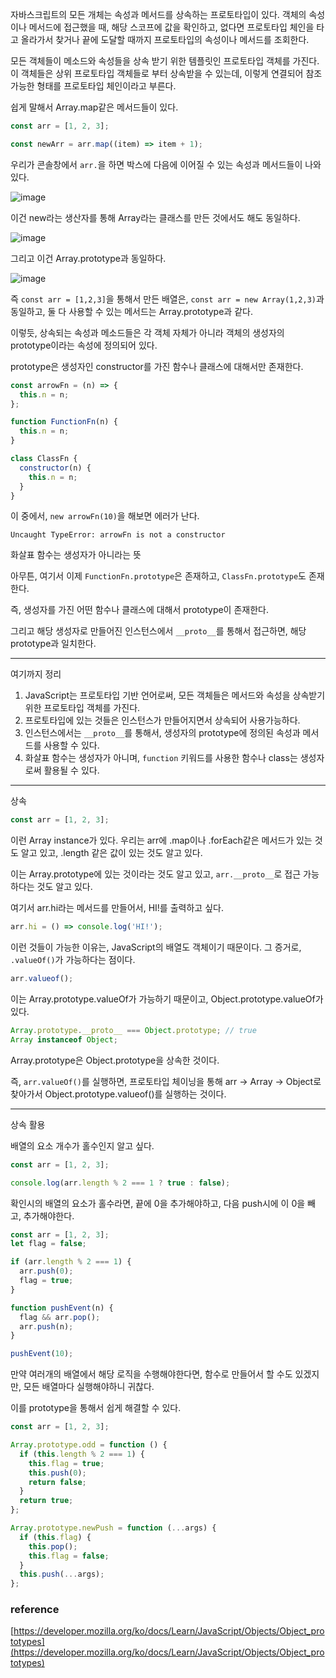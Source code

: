 자바스크립트의 모든 개체는 속성과 메서드를 상속하는 프로토타입이 있다. 객체의 속성이나 메서드에 접근했을 때, 해당 스코프에 값을 확인하고, 없다면 프로토타입 체인을 타고 올라가서 찾거나 끝에 도달할 때까지 프로토타입의 속성이나 메서드를 조회한다.

모든 객체들이 메소드와 속성들을 상속 받기 위한 템플릿인 프로토타입 객체를 가진다. 이 객체들은 상위 프로토타입 객체들로 부터 상속받을 수 있는데, 이렇게 연결되어 참조가능한 형태를 프로토타입 체인이라고 부른다.

쉽게 말해서 Array.map같은 메서드들이 있다.

```javascript
const arr = [1, 2, 3];

const newArr = arr.map((item) => item + 1);
```

우리가 콘솔창에서 `arr.`을 하면 박스에 다음에 이어질 수 있는 속성과 메서드들이 나와있다.

![image](https://github.com/vinitus/TIL/assets/97886013/b6673a36-1f5e-4898-a61b-ef0f98e1a4bb)

이건 new라는 생산자를 통해 Array라는 클래스를 만든 것에서도 해도 동일하다.

![image](https://github.com/vinitus/TIL/assets/97886013/4db90e8c-958f-476d-a565-a7f5df4b8424)

그리고 이건 Array.prototype과 동일하다.

![image](https://github.com/vinitus/TIL/assets/97886013/47644795-17ac-4648-89a5-f3c93e5e65de)

즉 `const arr = [1,2,3]`을 통해서 만든 배열은, `const arr = new Array(1,2,3)`과 동일하고, 둘 다 사용할 수 있는 메서드는 Array.prototype과 같다.

이렇듯, 상속되는 속성과 메소드들은 각 객체 자체가 아니라 객체의 생성자의 prototype이라는 속성에 정의되어 있다.

prototype은 생성자인 constructor를 가진 함수나 클래스에 대해서만 존재한다.

```javascript
const arrowFn = (n) => {
  this.n = n;
};

function FunctionFn(n) {
  this.n = n;
}

class ClassFn {
  constructor(n) {
    this.n = n;
  }
}
```

이 중에서, `new arrowFn(10)`을 해보면 에러가 난다.

`Uncaught TypeError: arrowFn is not a constructor`

화살표 함수는 생성자가 아니라는 뜻

아무튼, 여기서 이제 `FunctionFn.prototype`은 존재하고, `ClassFn.prototype`도 존재한다.

즉, 생성자를 가진 어떤 함수나 클래스에 대해서 prototype이 존재한다.

그리고 해당 생성자로 만들어진 인스턴스에서 `__proto__`를 통해서 접근하면, 해당 prototype과 일치한다.

---

여기까지 정리

1. JavaScript는 프로토타입 기반 언어로써, 모든 객체들은 메서드와 속성을 상속받기 위한 프로토타입 객체를 가진다.
2. 프로토타입에 있는 것들은 인스턴스가 만들어지면서 상속되어 사용가능하다.
3. 인스턴스에서는 `__proto__`를 통해서, 생성자의 prototype에 정의된 속성과 메서드를 사용할 수 있다.
4. 화살표 함수는 생성자가 아니며, `function` 키워드를 사용한 함수나 class는 생성자로써 활용될 수 있다.

---

상속

```javascript
const arr = [1, 2, 3];
```

이런 Array instance가 있다. 우리는 arr에 .map이나 .forEach같은 메서드가 있는 것도 알고 있고, .length 같은 값이 있는 것도 알고 있다.

이는 Array.prototype에 있는 것이라는 것도 알고 있고, `arr.__proto__`로 접근 가능하다는 것도 알고 있다.

여기서 arr.hi라는 메서드를 만들어서, HI!를 출력하고 싶다.

```javascript
arr.hi = () => console.log('HI!');
```

이런 것들이 가능한 이유는, JavaScript의 배열도 객체이기 때문이다. 그 증거로, `.valueOf()`가 가능하다는 점이다.

```javascript
arr.valueof();
```

이는 Array.prototype.valueOf가 가능하기 때문이고, Object.prototype.valueOf가 있다.

```javascript
Array.prototype.__proto__ === Object.prototype; // true
Array instanceof Object;
```

Array.prototype은 Object.prototype을 상속한 것이다.

즉, `arr.valueOf()`를 실행하면, 프로토타입 체이닝을 통해 arr -> Array -> Object로 찾아가서 Object.prototype.valueof()를 실행하는 것이다.

---

상속 활용

배열의 요소 개수가 홀수인지 알고 싶다.

```javascript
const arr = [1, 2, 3];

console.log(arr.length % 2 === 1 ? true : false);
```

확인시의 배열의 요소가 홀수라면, 끝에 0을 추가해야하고, 다음 push시에 이 0을 빼고, 추가해야한다.

```javascript
const arr = [1, 2, 3];
let flag = false;

if (arr.length % 2 === 1) {
  arr.push(0);
  flag = true;
}

function pushEvent(n) {
  flag && arr.pop();
  arr.push(n);
}

pushEvent(10);
```

만약 여러개의 배열에서 해당 로직을 수행해야한다면, 함수로 만들어서 할 수도 있겠지만, 모든 배열마다 실행해야하니 귀찮다.

이를 prototype을 통해서 쉽게 해결할 수 있다.

```javascript
const arr = [1, 2, 3];

Array.prototype.odd = function () {
  if (this.length % 2 === 1) {
    this.flag = true;
    this.push(0);
    return false;
  }
  return true;
};

Array.prototype.newPush = function (...args) {
  if (this.flag) {
    this.pop();
    this.flag = false;
  }
  this.push(...args);
};
```

### reference

[https://developer.mozilla.org/ko/docs/Learn/JavaScript/Objects/Object_prototypes](https://developer.mozilla.org/ko/docs/Learn/JavaScript/Objects/Object_prototypes)
